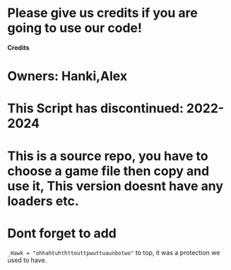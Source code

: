 # Please give us credits if you are going to use our code!

**Credits**
# Owners: Hanki,Alex
# This Script has discontinued: 2022-2024
# This is a source repo, you have to choose a game file then copy and use it, This version doesnt have any loaders etc.
# Dont forget to add
``` _Hawk = "ohhahtuhthttouttpwuttuaunbotwo" ``` 
to top, it was a protection we used to have.
